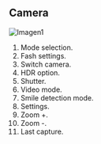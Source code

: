 ## Camera

![Imagen1](http://static.energysistem.com/images/manuals/39594/53738e5448727.jpg)


1. Mode selection.
2. Fash settings.
3. Switch camera.
4. HDR option.
5. Shutter.
6. Video mode.
7. Smile detection mode.
8. Settings.
9. Zoom +.
10. Zoom -.
11. Last capture.

